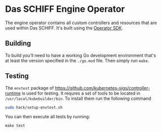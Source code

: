 # Das SCHIFF Engine Operator

The engine operator contains all custom controllers and resources that are used within Das SCHIFF. It's built using the [Operator SDK](https://sdk.operatorframework.io/).

## Building

To build you'll need to have a working Go development environment that's at least the version specified in the `./go.mod` file.
Then simply run `make`.

## Testing

The `envtest` package of https://github.com/kubernetes-sigs/controller-runtime is used for testing. It requres a set of tools to be located in `/usr/local/kubebuilder/bin`. To install them run the following command

```bash
sudo hack/setup-envtest.sh
```

You can then execute all tests by running:

```
make test
```
